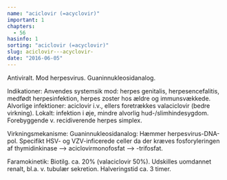 ```yaml
---
name: "aciclovir (=acyclovir)"
important: 1
chapters:  
  - 56
hasinfo: 1
sorting: "aciclovir (=acyclovir)"
slug: aciclovir---acyclovir-
date: "2016-06-05"
---
```


Antiviralt. Mod herpesvirus. Guaninnukleosidanalog.

Indikationer: Anvendes systemsik mod: herpes genitalis, herpesencefalitis, medfødt herpesinfektion, herpes zoster hos ældre og immunsvækkede. Alvorlige infektioner: aciclovir i.v., ellers foretrækkes valaciclovir (bedre virkning). Lokalt: infektion i øje, mindre alvorlig hud-/slimhindesygdom. Forebyggende v. recidiverende herpes simplex.

Virkningsmekanisme: Guaninnukleosidanalog: Hæmmer herpesvirus-DNA-pol. Specifikt HSV- og VZV-inficerede celler da der kræves fosforyleringen af thymidinkinase --> aciclovirmonofosfat --> -trifosfat.

Faramokinetik: Biotilg. ca. 20% (valaciclovir 50%). Udskilles uomdannet renalt, bl.a. v. tubulær sekretion. Halveringstid ca. 3 timer.
